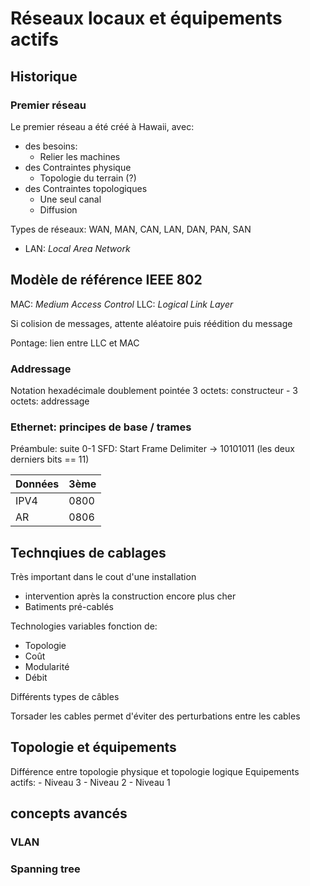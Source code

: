 # Réseaux locaux et équipements actifs

## Historique

### Premier réseau

Le premier réseau a été créé à Hawaii, avec:

- des besoins:
  - Relier les machines
- des Contraintes physique
  - Topologie du terrain (?)
- des Contraintes topologiques
  - Une seul canal
  - Diffusion

Types de réseaux: WAN, MAN, CAN, LAN, DAN, PAN, SAN

- LAN: *Local Area Network*

## Modèle de référence IEEE 802

MAC: *Medium Access Control*
LLC: *Logical Link Layer*

Si colision de messages, attente aléatoire puis réédition du message

Pontage: lien entre LLC et MAC

### Addressage

Notation hexadécimale doublement pointée
3 octets: constructeur - 3 octets: addressage

### Ethernet: principes de base / trames

Préambule: suite 0-1
SFD: Start Frame Delimiter -> 10101011 (les deux derniers bits == 11)

| Données | 3ème  |
|---------|-------|
| IPV4    | 0800  |
| AR      | 0806  |

## Technqiues de cablages

Très important dans le cout d'une installation

- intervention après la construction encore plus cher
- Batiments pré-cablés

Technologies variables fonction de:

- Topologie
- Coût
- Modularité
- Débit

Différents types de câbles

Torsader les cables permet d'éviter des perturbations entre les cables

## Topologie et équipements

Différence entre topologie physique et topologie logique
Equipements actifs:
    - Niveau 3
    - Niveau 2
    - Niveau 1

## concepts avancés

### VLAN

### Spanning tree
